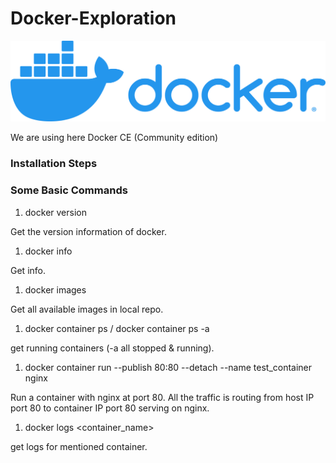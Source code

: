 # Docker-Exploration

![logo](./sourceImages/logo.png)

We are using here Docker CE (Community edition)

### Installation Steps

### Some Basic Commands

1. docker version
<p>Get the version information of docker.</p>

1. docker info
<p>Get info.</p>

1. docker images
<p>Get all available images in local repo.</p>

1. docker container ps / docker container ps -a
<p>get running containers (-a all stopped & running).</p>

1. docker container run --publish 80:80 --detach --name test_container nginx
<p>Run a container with nginx at port 80. All the traffic is routing from host IP port 80 to container IP port 80 serving on nginx.</p>

1. docker logs <container_name>
<p>get logs for mentioned container.</p>

